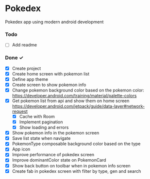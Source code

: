 # Pokedex
Pokedex app using modern android development

### Todo
- [ ] Add readme

### Done ✓
- [x] Create project
- [x] Create home screen with pokemon list
- [x] Define app theme 
- [x] Create screen to show pokemon info
- [x] Change pokemon background color based on the pokemon color: https://developer.android.com/training/material/palette-colors
- [x] Get pokemon list from api and show them on home screen  https://developer.android.com/jetpack/guide/data-layer#network-request
  - [x] Cache with Room
  - [x] Implement pagination
  - [x] Show loading and errors
- [x] Show pokemon info in the pokemon screen
- [x] Save list state when navigate
- [x] PokemonType composable background color based on the type
- [x] App icon
- [x] Improve performance of pokedex screen
- [x] Improve dominantColor state on PokemonCard
- [x] Show back button on toolbar when in pokemon info screen
- [x] Create fab in pokedex screen with filter by type, gen and search